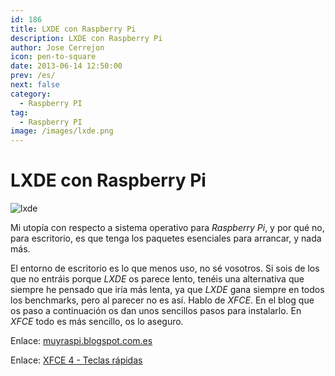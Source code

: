 ```yaml
---
id: 186
title: LXDE con Raspberry Pi
description: LXDE con Raspberry Pi
author: Jose Cerrejon
icon: pen-to-square
date: 2013-06-14 12:50:00
prev: /es/
next: false
category:
  - Raspberry PI
tag:
  - Raspberry PI
image: /images/lxde.png
---
```


# LXDE con Raspberry Pi

![lxde](/images/lxde.png)

Mi utopía con respecto a sistema operativo para *Raspberry Pi*, y por qué no, para escritorio, es que tenga los paquetes esenciales para arrancar, y nada más.

El entorno de escritorio es lo que menos uso, no sé vosotros. Si sois de los que no entráis porque *LXDE* os parece lento, tenéis una alternativa que siempre he pensado que iría más lenta, ya que *LXDE* gana siempre en todos los benchmarks, pero al parecer no es así. Hablo de *XFCE*. En el blog que os paso a continuación os dan unos sencillos pasos para instalarlo. En *XFCE* todo es más sencillo, os lo aseguro.

Enlace: [muyraspi.blogspot.com.es](http://muyraspi.blogspot.com.es/2013/06/xfce.html)

Enlace: [XFCE 4 - Teclas rápidas](http://www.keyxl.com/aaac887/409/Xfce-Window-Manager-keyboard-shortcuts.htm)
